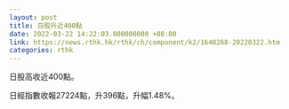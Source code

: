 ```yaml
---
layout: post
title: 日股升近400點
date: 2022-03-22 14:22:03.000000000 +08:00
link: https://news.rthk.hk/rthk/ch/component/k2/1640268-20220322.htm
categories: rthk
---
```


日股高收近400點。

日經指數收報27224點，升396點，升幅1.48%。
